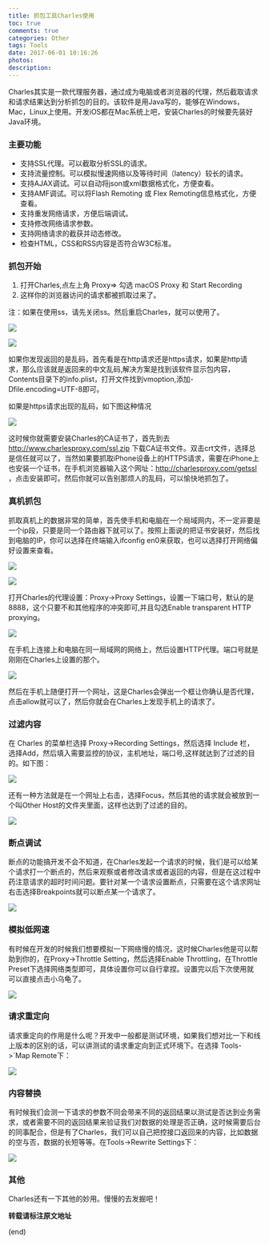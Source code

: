 ```yaml
---
title: 抓包工具Charles使用
toc: true
comments: true
categories: Other
tags: Tools
date: 2017-06-01 10:16:26
photos:
description:
---
```


Charles其实是一款代理服务器，通过成为电脑或者浏览器的代理，然后截取请求和请求结果达到分析抓包的目的。该软件是用Java写的，能够在Windows，Mac，Linux上使用。开发iOS都在Mac系统上吧，安装Charles的时候要先装好Java环境。
<!--more-->

### 主要功能

* 支持SSL代理。可以截取分析SSL的请求。
* 支持流量控制。可以模拟慢速网络以及等待时间（latency）较长的请求。
* 支持AJAX调试。可以自动将json或xml数据格式化，方便查看。
* 支持AMF调试。可以将Flash Remoting 或 Flex Remoting信息格式化，方便查看。
* 支持重发网络请求，方便后端调试。
* 支持修改网络请求参数。
* 支持网络请求的截获并动态修改。
* 检查HTML，CSS和RSS内容是否符合W3C标准。

### 抓包开始

1. 打开Charles,点左上角 Proxy=> 勾选 macOS Proxy 和 Start Recording
2. 这样你的浏览器访问的请求都被抓取过来了。

注：如果在使用ss，请先关闭ss。然后重启Charles，就可以使用了。

![](https://ws2.sinaimg.cn/large/006tKfTcgy1fg5hy626noj31960m8jve.jpg)

![](https://ws4.sinaimg.cn/large/006tKfTcgy1fg5i5eg23vj31kw11bn1z.jpg)

如果你发现返回的是乱码，首先看是在http请求还是https请求，如果是http请求，那么应该就是返回来的中文乱码,解决方案是找到该软件显示包内容，Contents目录下的info.plist，打开文件找到vmoption,添加-Dfile.encoding=UTF-8即可。

如果是https请求出现的乱码，如下图这种情况

![](https://ws3.sinaimg.cn/large/006tKfTcgy1fg5ifs1f26j31kw0y1dm2.jpg)

这时候你就需要安装Charles的CA证书了，首先到去 http://www.charlesproxy.com/ssl.zip 下载CA证书文件。双击crt文件，选择总是信任就可以了，当然如果要抓取iPhone设备上的HTTPS请求，需要在iPhone上也安装一个证书，在手机浏览器输入这个网址：http://charlesproxy.com/getssl ，点击安装即可。然后你就可以告别那烦人的乱码，可以愉快地抓包了。

### 真机抓包

抓取真机上的数据非常的简单，首先使手机和电脑在一个局域网内，不一定非要是一个ip段，只要是同一个路由器下就可以了。按照上面说的把证书安装好，然后找到电脑的IP，你可以选择在终端输入ifconfig en0来获取，也可以选择打开网络偏好设置来查看。

![](https://ws4.sinaimg.cn/large/006tKfTcgy1fg5ihwgwb9j31120l2jth.jpg)

![](https://ws4.sinaimg.cn/large/006tKfTcgy1fg5ikfcwvcj31220kgt9r.jpg)

打开Charles的代理设置：Proxy->Proxy Settings，设置一下端口号，默认的是8888，这个只要不和其他程序的冲突即可,并且勾选Enable transparent HTTP proxying。

![](https://ws4.sinaimg.cn/large/006tKfTcgy1fg5iql4ahuj30zm0bijrz.jpg)

在手机上连接上和电脑在同一局域网的网络上，然后设置HTTP代理。端口号就是刚刚在Charles上设置的那个。

![](https://ws1.sinaimg.cn/large/006tKfTcgy1fg5j8868qlj318h0w2gsg.jpg)

然后在手机上随便打开一个网址，这是Charles会弹出一个框让你确认是否代理，点击allow就可以了，然后你就会在Charles上发现手机上的请求了。

### 过滤内容

在 Charles 的菜单栏选择 Proxy->Recording Settings，然后选择 Include 栏，选择Add，然后填入需要监控的协议，主机地址，端口号,这样就达到了过滤的目的。如下图：

![](https://ws2.sinaimg.cn/large/006tKfTcgy1fg5jcnvwfdj30ze0nk3zb.jpg)

还有一种方法就是在一个网址上右击，选择Focus，然后其他的请求就会被放到一个叫Other Host的文件夹里面，这样也达到了过滤的目的。

![](https://ws4.sinaimg.cn/large/006tKfTcgy1fg5jdneybcj31kw0xu791.jpg)

### 断点调试

断点的功能搞开发不会不知道，在Charles发起一个请求的时候，我们是可以给某个请求打一个断点的，然后来观察或者修改请求或者返回的内容，但是在这过程中药注意请求的超时时间问题。要针对某一个请求设置断点，只需要在这个请求网址右击选择Breakpoints就可以断点某一个请求了。

![](https://ws2.sinaimg.cn/large/006tKfTcgy1fg5jg97hqmj31kw0y8wj5.jpg)

### 模拟低网速

有时候在开发的时候我们想要模拟一下网络慢的情况，这时候Charles他是可以帮助到你的，在Proxy->Throttle Setting，然后选择Enable Throttling，在Throttle Preset下选择网络类型即可，具体设置你可以自行拿捏。设置完以后下次使用就可以直接点击小乌龟了。

![](https://ws3.sinaimg.cn/large/006tKfTcgy1fg5jidrhskj31kw0yraef.jpg)

### 请求重定向

请求重定向的作用是什么呢？开发中一般都是测试环境，如果我们想对比一下和线上版本的区别的话，可以讲测试的请求重定向到正式环境下。在选择 Tools->`Map Remote下：

![](https://ws1.sinaimg.cn/large/006tKfTcgy1fg5jmtw4r6j31ks0vkq58.jpg)

### 内容替换

有时候我们会测一下请求的参数不同会带来不同的返回结果以测试是否达到业务需求，或者需要不同的返回结果来验证我们对数据的处理是否正确，这时候需要后台的同事配合，但是有了Charles，我们可以自己把控接口返回来的内容，比如数据的空与否，数据的长短等等。在Tools->Rewrite Settings下：

![](https://ws3.sinaimg.cn/large/006tKfTcgy1fg5jrllbc3j31kw0sjmz6.jpg)


### 其他

Charles还有一下其他的妙用。慢慢的去发掘吧！



**转载请标注原文地址**

(end)
